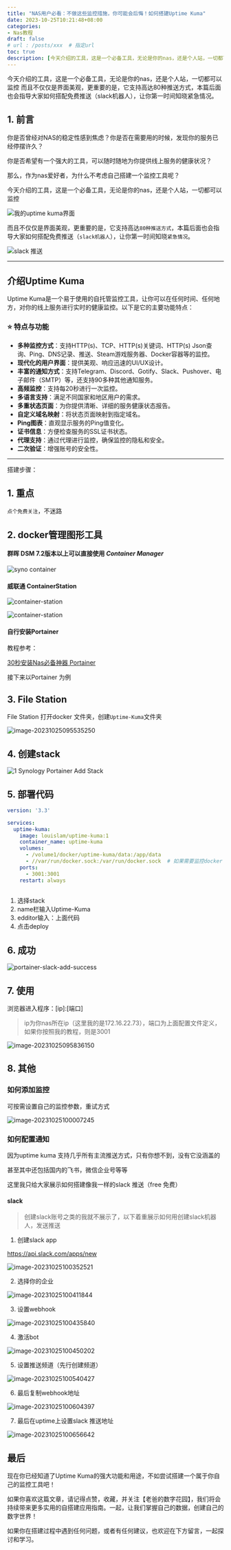 ```yaml
---
title: "NAS用户必看：不做这些监控措施，你可能会后悔！如何搭建Uptime Kuma"
date: 2023-10-25T10:21:48+08:00
categories:
- Nas教程
draft: false
# url : /posts/xxx  # 指定url
toc: true
description: [今天介绍的工具，这是一个必备工具，无论是你的nas，还是个人站，一切都可以监控]
---
```

今天介绍的工具，这是一个必备工具，无论是你的nas，还是个人站，一切都可以监控
而且不仅仅是界面美观，更重要的是，它支持高达80种推送方式，本篇后面也会指导大家如何搭配免费推送（slack机器人），让你第一时间知晓紧急情况。
<!--more-->


## 1. 前言

你是否曾经对NAS的稳定性感到焦虑？你是否在需要用的时候，发现你的服务已经停摆许久？

你是否希望有一个强大的工具，可以随时随地为你提供线上服务的健康状况？

那么，作为nas爱好者，为什么不考虑自己搭建一个监控工具呢？

今天介绍的工具，这是一个必备工具，无论是你的nas，还是个人站，一切都可以监控

![我的uptime kuma界面](image-20231025094855748.png)



而且不仅仅是界面美观，更重要的是，它支持高达`80种推送方式`，本篇后面也会指导大家如何搭配免费推送（`slack机器人`），让你第一时间知晓`紧急情况`。

![slack 推送](image-20231025095253674.png)



---

## 介绍Uptime Kuma

Uptime Kuma是一个易于使用的自托管监控工具，让你可以在任何时间、任何地方，对你的线上服务进行实时的健康监控。以下是它的主要功能特点：

### ⭐ 特点与功能

- **多种监控方式**：支持HTTP(s)、TCP、HTTP(s)关键词、HTTP(s) Json查询、Ping、DNS记录、推送、Steam游戏服务器、Docker容器等的监控。
- **现代化的用户界面**：提供美观、响应迅速的UI/UX设计。
- **丰富的通知方式**：支持Telegram、Discord、Gotify、Slack、Pushover、电子邮件（SMTP）等，还支持90多种其他通知服务。
- **高频监控**：支持每20秒进行一次监控。
- **多语言支持**：满足不同国家和地区用户的需求。
- **多重状态页面**：为你提供清晰、详细的服务健康状态报告。
- **自定义域名映射**：将状态页面映射到指定域名。
- **Ping图表**：直观显示服务的Ping值变化。
- **证书信息**：方便检查服务的SSL证书状态。
- **代理支持**：通过代理进行监控，确保监控的隐私和安全。
- **二次验证**：增强账号的安全性。

---

搭建步骤：

## 1. 重点

`点个免费关注`，不迷路

## 2. docker管理图形工具

#### 群晖 DSM 7.2版本以上可以直接使用 *Container Manager*

![syno container](images/container-manager-1.png)

#### 威联通 ContainerStation 

![container-station](images/container-station-1.png)

![container-station](images/container-station-2.png)



#### 自行安装Portainer

教程参考：

[30秒安装Nas必备神器 Portainer](/how-to-install-portainer-in-nas/)



接下来以Portainer 为例

##  3. File Station

File Station 打开docker 文件夹，创建`Uptime-Kuma`文件夹

![image-20231025095535250](image-20231025095535250.png)

## 4. 创建stack

![1 Synology Portainer Add Stack](images/portainer-slack-add.png)

## 5.  部署代码

```yaml
version: '3.3'

services:
  uptime-kuma:
    image: louislam/uptime-kuma:1
    container_name: uptime-kuma
    volumes:
      - /volume1/docker/uptime-kuma/data:/app/data
      - //var/run/docker.sock:/var/run/docker.sock  # 如果需要监控docker 容器则加入这一行
    ports:
      - 3001:3001
    restart: always
    
```

1. 选择stack
2. name栏输入Uptime-Kuma
3. edditor输入：上面代码
4. 点击deploy

## 6. 成功

![portainer-slack-add-success](images/portainer-slack-add-success.png)



## 7. 使用

浏览器进入程序：[ip]:[端口]

> ip为你nas所在ip（这里我的是172.16.22.73），端口为上面配置文件定义，如果你按照我的教程，则是3001

![image-20231025095836150](image-20231025095836150.png)

## 8. 其他

### 如何添加监控

可按需设置自己的监控参数，重试方式

![image-20231025100007245](image-20231025100007245.png)



### 如何配置通知

因为uptime kuma 支持几乎所有主流推送方式，只有你想不到，没有它没涵盖的

甚至其中还包括国内的飞书，微信企业号等等

这里我只给大家展示如何搭建像我一样的slack 推送（free 免费）



#### slack

> 创建slack账号之类的我就不展示了，以下着重展示如何用创建slack机器人，发送推送

1. 创建slack app

https://api.slack.com/apps/new

![image-20231025100352521](image-20231025100352521.png)



2. 选择你的企业

![image-20231025100411844](image-20231025100411844.png)

3. 设置webhook

![image-20231025100435840](image-20231025100435840.png)

4. 激活bot

![image-20231025100450202](image-20231025100450202.png)

5. 设置推送频道（先行创建频道）

![image-20231025100540427](image-20231025100540427.png)



6. 最后复制webhook地址

![image-20231025100604397](image-20231025100604397.png)



7. 最后在uptime上设置slack 推送地址

![image-20231025100656642](image-20231025100656642.png)

## 最后

现在你已经知道了Uptime Kuma的强大功能和用途，不如尝试搭建一个属于你自己的监控工具吧！

如果你喜欢这篇文章，请记得点赞，收藏，并关注【老爸的数字花园】，我们将会持续带来更多实用的自搭建应用指南。一起，让我们掌握自己的数据，创建自己的数字世界！

如果你在搭建过程中遇到任何问题，或者有任何建议，也欢迎在下方留言，一起探讨和学习。